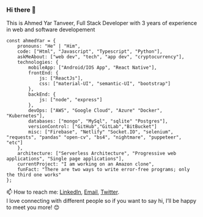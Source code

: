 ### Hi there 👋
This is Ahmed Yar Tanveer, Full Stack Developer with 3 years of experience in web and software developement 

```
const ahmedYar = {
    pronouns: "He" | "Him",
    code: ["Html", "Javascript", "Typescript", "Python"],
    askMeAbout: ["web dev", "tech", "app dev", "cryptocurrency"],
    technologies: {
        mobileApp: ["Android/IOS App", "React Native"],
        frontEnd: {
            js: ["ReactJs"],
            css: ["material-UI", "semantic-UI", "bootstrap"]
        },
        backEnd: {
            js: ["node", "express"]
        },
        devOps: ["AWS", "Google Cloud", "Azure" "Docker", "Kubernetes"],
        databases: ["mongo", "MySql", "sqlite" "Postgres"],
        versionControl: ["GitHub","GitLab","BitBucket"]
        misc: ["Firebase", "Netlify" "Socket.IO", "selenium", "requests", "pandas" "open-cv", "bs4", "nightmare", "puppeteer", "etc"]
    },
    architecture: ["Serverless Architecture", "Progressive web applications", "Single page applications"],
    currentProject: "I am working on an Amazon clone",
    funFact: "There are two ways to write error-free programs; only the third one works"
};
```
📫 How to reach me: [LinkedIn](https://www.linkedin.com/in/ahmed-yar-tanveer-371486169/), [Email](ahmedyarabbassi@gmail.com), [Twitter](https://www.twitter.com/ahmedyar123).    
   I love connecting with different people so if you want to say hi, I’ll be happy to meet you more! 😊
